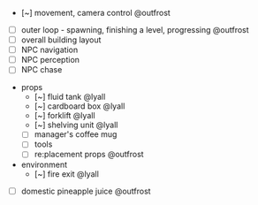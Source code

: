 * [~] movement, camera control @outfrost
* [ ] outer loop - spawning, finishing a level, progressing @outfrost
* [ ] overall building layout
* [ ] NPC navigation
* [ ] NPC perception
* [ ] NPC chase
* props
	* [~] fluid tank @lyall
	* [~] cardboard box @lyall
	* [~] forklift @lyall
	* [~] shelving unit @lyall
	* [ ] manager's coffee mug
	* [ ] tools
	* [ ] re:placement props @outfrost
* environment
	* [~] fire exit @lyall
* [ ] domestic pineapple juice @outfrost

